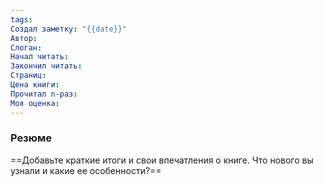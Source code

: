 ```yaml
---
tags: 
Создал заметку: "{{date}}"
Автор: 
Слоган: 
Начал читать: 
Закончил читать: 
Страниц: 
Цена книги: 
Прочитал n-раз: 
Моя оценка:
---
```

### Резюме
==Добавьте краткие итоги и свои впечатления о книге. Что нового вы узнали и какие ее особенности?==
